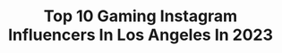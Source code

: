 ---
title: Top 10 Gaming Instagram Influencers In Los Angeles In 2023
description: >-
  Find top gaming Instagram influencers in Los Angeles in 2023. Most popular hashtags: #gaming #losangeles #gamer #photography.
platform: Instagram
hits: 57
text_top: Identify the most popular Instagram accounts on inBeat.
text_bottom: Our database holds 57 Instagram influencers like this in Los Angeles, United States for you to pitch.
profiles:
  - username: "marios_gavrilis_official"
    fullname: >-
      Marios Gavrilis
    bio: >-
      ▪️Actor•Voice Actor•Comedian ▪️German voice of Denver in “La Casa De Papel“, Batman in “Gotham Knights“, Alexios in “AC:OD“ 🏅Voice Arts Awards Winner
    location: "United States"
    followers: 72807
    engagement: 496
    commentsToLikes: 0.024948
    id: ck9whi84nxz320j7852rfvtz1
    verified: false
    hashtags: "#actor, #deathstranding, #voiceactor, #award"
  - username: "brettian_"
    fullname: >-
      Brett Ian
    bio: >-
      Professional Bullsh**ter ⚡️ Actor | Twitch Affiliate | 80’s Vibes Los Angeles, CA
    location: "United States"
    followers: 12607
    engagement: 3501
    commentsToLikes: 0.021519
    id: ck9ha2r8mawe80j78bjlzc98k
    verified: false
    hashtags: "#80s, #gamer, #kyloren, #twitch"
  - username: "ericanagashima"
    fullname: >-
      Erica Nagashima
    bio: >-
      🎙Vocalist, Twitch partner, gamer, model, #hapa and human Gudetama 🍳🎶🎮 Queen 👑 @queensgg Booking@ericanagashima.com
    location: "United States"
    followers: 162164
    engagement: 214
    commentsToLikes: 0.037465
    id: ck0u20xjnyij20i19fu1hu5q1
    verified: true
    hashtags: "#savagexfenty, #swipeleft, #throwback, #itsanyonesgame"
  - username: "ladndsociety"
    fullname: >-
      L.A. Dungeons&Dragons Society
    bio: >-
      The L.A.D.D.S. — a Los Angeles based, global gaming society dedicated to the world’s greatest game, Dungeons & Dragons & its amazing fandom.
    location: "United States"
    followers: 6721
    engagement: 531
    commentsToLikes: 0.037543
    id: ck6to6uj8cfcw0j71ouxm6n5v
    verified: false
    hashtags: "#dungeonsanddragons, #minis, #dnd, #gaming"
  - username: "unsealedgames"
    fullname: >-
      The Dancing Gamer
    bio: >-
      • #Art 😎 • #Sega 🖤 • #Xbox 💚 • #Nintendo ❤ • #Playstation 💙 • #TheDancingGamer 🕺🏻 • #ToLiveandGameinLA 🎮 • @breadandbreakfastla 🍞🍳
    location: "United States"
    followers: 2141
    engagement: 1549
    commentsToLikes: 0.378365
    id: ck8t6ugb4eq9e0j78s1khybtd
    verified: false
    hashtags: "#dancinwithretros, #retropopthursday, #dancingwithgames, #maildancer"
  - username: "cff_gta"
    fullname: >-
      CF_GTA
    bio: >-
      gamer tag iEnVy LAMBO member OF @bankroll_mobster XBOX ONLY CAR FANATIC FILMS
    location: "United States"
    followers: 7643
    engagement: 664
    commentsToLikes: 0.021781
    id: ck9wetnmzlrvk0j78srcterhm
    verified: false
    hashtags: "#game, #customcarsofgta, #carguy, #gta5"
  - username: "poly_tattoo"
    fullname: >-
      TATTOO ARTIST PARIS 🇫🇷
    bio: >-
      @or_noir_tattoo ✨ Info, rdv uniquement par mail 💌poly.tatouage@gmail.com
    location: "United States"
    followers: 70439
    engagement: 266
    commentsToLikes: 0.036941
    id: ck15r07m15hjk0i19cdh2vtk3
    verified: false
    hashtags: "#inkedgirl, #realistictattoo, #inkedmag, #blackandgreytattoo"
  - username: "mrleozombie"
    fullname: >-
      Leo Camacho
    bio: >-
      🌆 Los Angeles ↔️ New York 🏙 🔹 Cuban 🇨🇺 🔸 Digital Artist 🔹 Nerd/Geek 🔸
    location: "United States"
    followers: 119817
    engagement: 594
    commentsToLikes: 0.018428
    id: ck1384tk0ei850i19lgfgjg9k
    verified: true
    hashtags: "#photoshop, #scifi, #cyberpunk, #sponsoredbyhbomax"
  - username: "nikki_trinidad_"
    fullname: >-
      Nikki Trinidad
    bio: >-
      📍DTLA , Los Angeles ▫️Filipina | Latina ▫️Travel • Fashion • Bikini LOVER ✨ ▫️M/A @leo.alderman @lsamanagement 📩NikkiTrinidadBookings@gmail.com
    location: "United States"
    followers: 99625
    engagement: 183
    commentsToLikes: 0.062052
    id: ck5c31ejdyetf0i1104rbc0oc
    verified: false
    hashtags: "#ad, #ohpollyswim, #ohpolly, #sportswear"
  - username: "moesph_oreo"
    fullname: >-
      Mohamed Ouedraogo
    bio: >-
      Los Angeles 📍 Leo ☉ Libra☽ Virgo ↑ Yogi 🧘🏿‍♂️
    location: "United States"
    followers: 18967
    engagement: 188
    commentsToLikes: 0.067356
    id: ck13asghcryej0i197sbw30an
    verified: false
    hashtags: "#lookbook, #fullmoon, #gaming, #mars"
---